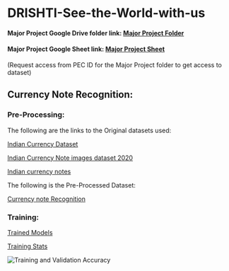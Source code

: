# DRISHTI-See-the-World-with-us

#### Major Project Google Drive folder link: [Major Project Folder](https://drive.google.com/drive/folders/1-xXPtQ4XOt8niRewNuXN-E2wlu1qskTL?usp=sharing)

#### Major Project Google Sheet link: [Major Project Sheet](https://docs.google.com/spreadsheets/d/1ez3NEeU_qhoc_MRdi6B9YXAjbgoOoqZ1WVo0t_RHqvs/edit?usp=sharing)

(Request access from PEC ID for the Major Project folder to get access to dataset)

## Currency Note Recognition:

### Pre-Processing:

The following are the links to the Original datasets used:

[Indian Currency Dataset](https://drive.google.com/file/d/0B7Am6-nOVeP7N1lQOUVUYlBuc0E/edit?resourcekey=0-U_ItA0WqcWQljjphvAxKGw)

[Indian Currency Note images dataset 2020](https://www.kaggle.com/vishalmane109/indian-currency-note-images-dataset-2020)

[Indian currency notes](https://www.kaggle.com/shobhit18th/indian-currency-notes)

The following is the Pre-Processed Dataset:

[Currency note Recognition](https://drive.google.com/drive/folders/1z5iIiXDDLKP1feL0GiL3pFF8xRTZoqLu?usp=sharing)

### Training:

[Trained Models](https://drive.google.com/drive/folders/13Do-9VRw5dRH48RXukValM5qHDcYaAJV?usp=sharing)

[Training Stats](https://docs.google.com/spreadsheets/d/1ez3NEeU_qhoc_MRdi6B9YXAjbgoOoqZ1WVo0t_RHqvs/edit?usp=sharing)

![Training and Validation Accuracy](https://github.com/J-Singh99/Not-Another-DRISHTI-Project/blob/main/Currency%20Note%20Recognition/Training/efficientNet1.png)
